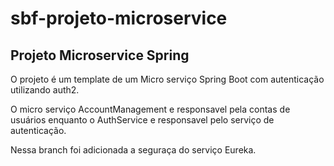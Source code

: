 # sbf-projeto-microservice
## Projeto Microservice Spring 


O projeto é um template de um Micro serviço Spring Boot com autenticação utilizando auth2.

O micro serviço AccountManagement e responsavel pela contas de usuários enquanto o AuthService e responsavel pelo serviço de autenticação.


Nessa branch foi adicionada a seguraça do serviço Eureka.

